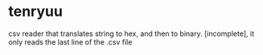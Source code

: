 # tenryuu
csv reader that translates string to hex, and then to binary. [incomplete], it only reads the last line of the .csv file
